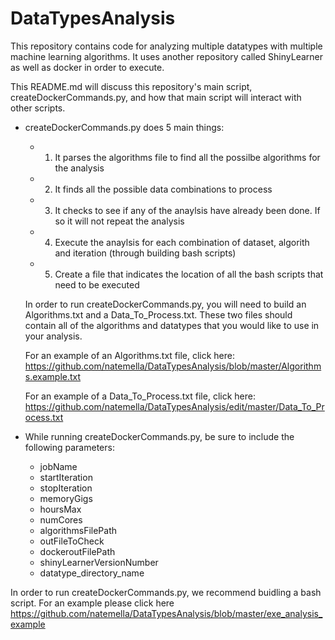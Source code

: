# DataTypesAnalysis
This repository contains code for analyzing multiple datatypes with multiple machine learning algorithms.
It uses another repository called ShinyLearner as well as docker in order to execute.

This README.md will discuss this repository's main script, createDockerCommands.py, and how that main script will interact with other scripts.

- createDockerCommands.py does 5 main things:
  - 1) It parses the algorithms file to find all the possilbe algorithms for the analysis
  - 2) It finds all the possible data combinations to process
  - 3) It checks to see if any of the anaylsis have already been done. If so it will not repeat the analysis
  - 4) Execute the anaylsis for each combination of dataset, algorith and iteration (through building bash scripts)
  - 5) Create a file that indicates the location of all the bash scripts that need to be executed
    
  In order to run createDockerCommands.py, you will need to build an Algorithms.txt and a Data_To_Process.txt. These two files should contain all of the algorithms and datatypes that you would like to use in your analysis.
  
  For an example of an Algorithms.txt file, click here: https://github.com/natemella/DataTypesAnalysis/blob/master/Algorithms.example.txt
  
  For an example of a Data_To_Process.txt file, click here: https://github.com/natemella/DataTypesAnalysis/edit/master/Data_To_Process.txt
  
- While running createDockerCommands.py, be sure to include the following parameters:
  - jobName 
  - startIteration
  - stopIteration
  - memoryGigs
  - hoursMax
  - numCores
  - algorithmsFilePath
  - outFileToCheck
  - dockeroutFilePath
  - shinyLearnerVersionNumber
  - datatype_directory_name
  
In order to run createDockerCommands.py, we recommend buidling a bash script. For an example please click here https://github.com/natemella/DataTypesAnalysis/blob/master/exe_analysis_example
 
